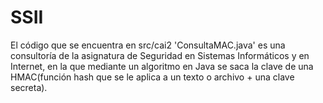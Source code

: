 # SSII
El código que se encuentra en src/cai2 'ConsultaMAC.java' es una consultoría 
de la asignatura de Seguridad en Sistemas Informáticos y en Internet, en la 
que mediante un algoritmo en Java se saca la clave de una HMAC(función hash que se le aplica a un texto o archivo + una clave secreta).
